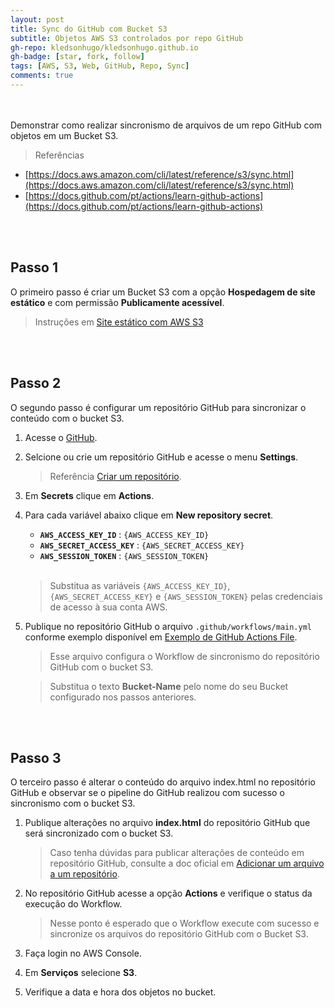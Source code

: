 ```yaml
---
layout: post
title: Sync do GitHub com Bucket S3
subtitle: Objetos AWS S3 controlados por repo GitHub
gh-repo: kledsonhugo/kledsonhugo.github.io
gh-badge: [star, fork, follow]
tags: [AWS, S3, Web, GitHub, Repo, Sync]
comments: true
---
```

<br/><br/>
Demonstrar como realizar sincronismo de arquivos de um repo GitHub com objetos em um Bucket S3.

> Referências
- [https://docs.aws.amazon.com/cli/latest/reference/s3/sync.html](https://docs.aws.amazon.com/cli/latest/reference/s3/sync.html)
- [https://docs.github.com/pt/actions/learn-github-actions](https://docs.github.com/pt/actions/learn-github-actions)

<br/><br/>
## Passo 1

O primeiro passo é criar um Bucket S3 com a opção **Hospedagem de site estático** e com permissão **Publicamente acessível**.

> Instruções em [Site estático com AWS S3](https://kledsonhugo.github.io/2021-03-22-armazenamento-AWS-S3-Site-est%C3%A1tico/)

<br/><br/>
## Passo 2

O segundo passo é configurar um repositório GitHub para sincronizar o conteúdo com o bucket S3.

1. Acesse o [GitHub](https://github.com/).

2. Selcione ou crie um repositório GitHub e acesse o menu **Settings**.

   > Referência [Criar um repositório](https://docs.github.com/pt/github/getting-started-with-github/create-a-repo).

3. Em **Secrets** clique em **Actions**.

4. Para cada variável abaixo clique em **New repository secret**.

   - **`AWS_ACCESS_KEY_ID`** : `{AWS_ACCESS_KEY_ID}`
   - **`AWS_SECRET_ACCESS_KEY`** : `{AWS_SECRET_ACCESS_KEY}`
   - **`AWS_SESSION_TOKEN`** : `{AWS_SESSION_TOKEN}`<br/><br/>

   > Substitua as variáveis `{AWS_ACCESS_KEY_ID}`, `{AWS_SECRET_ACCESS_KEY}` e `{AWS_SESSION_TOKEN}` pelas credenciais de acesso à sua conta AWS.

5. Publique no repositório GitHub o arquivo `.github/workflows/main.yml` conforme exemplo disponível em [Exemplo de GitHub Actions File](https://github.com/kledsonhugo/kledsonhugo.github.io/blob/master/_data/main.yml).

   > Esse arquivo configura o Workflow de sincronismo do repositório GitHub com o bucket S3.

   > Substitua o texto **Bucket-Name** pelo nome do seu Bucket configurado nos passos anteriores.

<br/><br/>
## Passo 3

O terceiro passo é alterar o conteúdo do arquivo index.html no repositório GitHub e observar se o pipeline do GitHub realizou com sucesso o sincronismo com o bucket S3.

1. Publique alterações no arquivo **index.html** do repositório GitHub que será sincronizado com o bucket S3.

   > Caso tenha dúvidas para publicar alterações de conteúdo em repositório GitHub, consulte a doc oficial em [Adicionar um arquivo a um repositório](https://docs.github.com/pt/github/managing-files-in-a-repository/adding-a-file-to-a-repository-using-the-command-line).

2. No repositório GitHub acesse a opção **Actions** e verifique o status da execução do Workflow.

   > Nesse ponto é esperado que o Workflow execute com sucesso e sincronize os arquivos do repositório GitHub com o Bucket S3.

3. Faça login no AWS Console.

4. Em **Serviços** selecione **S3**.

5. Verifique a data e hora dos objetos no bucket.

<br/><br/>
